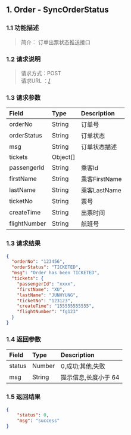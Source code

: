 <style>
    .ar{padding-left:20px;}
    .op{margin-left:30px;}
</style>
## 1. Order - SyncOrderStatus

### 1.1 功能描述
>简介： 订单出票状态推送接口

### 1.2 请求说明
> 请求方式：POST<br>
请求URL ：[/](#)

### 1.3 请求参数
Field       |Type       |Description
:------------|:-----------|:-----------
orderNo	|String	|订单号
orderStatus	|String	|订单状态
msg	|String	|订单状态描述
tickets	|Object[]	
  passengerId	|String	|乘客Id
  firstName	|String	|乘客FirstName
  lastName	|String	|乘客LastName
  ticketNo	|String	|票号
  createTime	|String	|出票时间
  flightNumber	|String	|航班号

### 1.3 请求结果
```json
{
  "orderNo": "123456",
  "orderStatus": "TICKETED",
  "msg": "Order has been TICKETED",
  "tickets": {
    "passengerId": "xxxx",
    "firstName": "XU",
    "lastName": "JUNHYUNG",
    "ticketNo": "123123",
    "createTime": "155555555555",
    "flightNumber": "fg123"
  }
}
```
### 1.4 返回参数
Field       |Type       |Description
:------------|:-----------|:-----------
status	|Number	|0,成功;其他,失败
msg	|String	|提示信息,长度小于 64
       
### 1.5 返回结果
```json
{
    "status": 0,
    "msg": "success"
}
```
